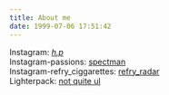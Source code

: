 ```yaml
---
title: About me
date: 1999-07-06 17:51:42
---
```


Instagram: [_h.p_](https://www.instagram.com/_h.p_/)\
Instagram-passions: [spectman](https://www.instagram.com/spectman/)\
Instagram-refry_ciggarettes: [refry_radar](https://www.instagram.com/refry_radar/)\
Lighterpack: [not quite ul](https://lighterpack.com/r/dqaxaz)
